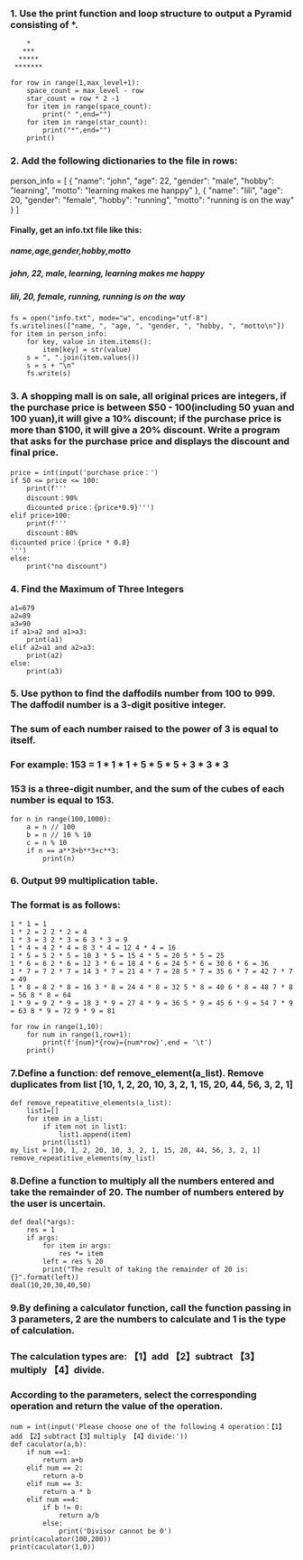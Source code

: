 ### 1. Use the print function and loop structure to output a Pyramid consisting of *.
```
    *
   ***
  *****
 *******
```
```
for row in range(1,max_level+1):
    space_count = max_level - row
    star_count = row * 2 -1
    for item in range(space_count):
        print(" ",end="")
    for item in range(star_count):
        print("*",end="")
    print()
```
### 2. Add the following dictionaries to the file in rows:

person_info = [
    {
        "name": "john",
        "age": 22,
        "gender": "male",
        "hobby": "learning",
        "motto": "learning makes me hanppy"
    },
    {
        "name": "lili",
        "age": 20,
        "gender": "female",
        "hobby": "running",
        "motto": "running is on the way"
    }
]

#### Finally, get an info.txt file like this:
##### name,age,gender,hobby,motto
##### john, 22, male, learning, learning makes me happy
##### lili, 20, female, running, running is on the way

```
fs = open("info.txt", mode="w", encoding="utf-8")
fs.writelines(["name, ", "age, ", "gender, ", "hobby, ", "motto\n"])
for item in person_info:
    for key, value in item.items():
        item[key] = str(value)
    s = ", ".join(item.values())
    s = s + "\n"
    fs.write(s)

```

### 3. A shopping mall is on sale, all original prices are integers, if the purchase price is between $50 - 100(including 50 yuan and 100 yuan),it will give a 10% discount; if the purchase price is more than $100, it will give a 20% discount. Write a program that asks for the purchase price and displays the discount and final price.
```
price = int(input('purchase price：')
if 50 <= price <= 100:
    print(f'''
    discount：90%
    dicounted price：{price*0.9}''')
elif price>100:
    print(f'''
    discount：80%
dicounted price：{price * 0.8}
''')
else:
    print("no discount")
```
### 4. Find the Maximum of Three Integers
```
a1=679
a2=89
a3=90
if a1>a2 and a1>a3:
    print(a1)
elif a2>a1 and a2>a3:
    print(a2)
else:
    print(a3)
```
### 5. Use python to find the daffodils number from 100 to 999. The daffodil number is a 3-digit positive integer.
### The sum of each number raised to the power of 3 is equal to itself.
### For example: 153 = 1 * 1 * 1 + 5 * 5 * 5 + 3 * 3 * 3
### 153 is a three-digit number, and the sum of the cubes of each number is equal to 153.
```
for n in range(100,1000):
    a = n // 100
    b = n // 10 % 10
    c = n % 10
    if n == a**3+b**3+c**3:
        print(n)
```
### 6. Output 99 multiplication table.
### The format is as follows:
```
1 * 1 = 1
1 * 2 = 2 2 * 2 = 4
1 * 3 = 3 2 * 3 = 6 3 * 3 = 9
1 * 4 = 4 2 * 4 = 8 3 * 4 = 12 4 * 4 = 16
1 * 5 = 5 2 * 5 = 10 3 * 5 = 15 4 * 5 = 20 5 * 5 = 25
1 * 6 = 6 2 * 6 = 12 3 * 6 = 18 4 * 6 = 24 5 * 6 = 30 6 * 6 = 36
1 * 7 = 7 2 * 7 = 14 3 * 7 = 21 4 * 7 = 28 5 * 7 = 35 6 * 7 = 42 7 * 7 = 49
1 * 8 = 8 2 * 8 = 16 3 * 8 = 24 4 * 8 = 32 5 * 8 = 40 6 * 8 = 48 7 * 8 = 56 8 * 8 = 64
1 * 9 = 9 2 * 9 = 18 3 * 9 = 27 4 * 9 = 36 5 * 9 = 45 6 * 9 = 54 7 * 9 = 63 8 * 9 = 72 9 * 9 = 81
```
```
for row in range(1,10):
    for num in range(1,row+1):
        print(f'{num}*{row}={num*row}',end = '\t')
    print()

```
### 7.Define a function: def remove_element(a_list). Remove duplicates from list [10, 1, 2, 20, 10, 3, 2, 1, 15, 20, 44, 56, 3, 2, 1]
```
def remove_repeatitive_elements(a_list):
    list1=[]
    for item in a_list:
        if item not in list1:
            list1.append(item)
        print(list1)
my_list = [10, 1, 2, 20, 10, 3, 2, 1, 15, 20, 44, 56, 3, 2, 1]
remove_repeatitive_elements(my_list)
```
### 8.Define a function to multiply all the numbers entered and take the remainder of 20. The number of numbers entered by the user is uncertain.
```
def deal(*args):
    res = 1
    if args:
        for item in args:
            res *= item
        left = res % 20
        print("The result of taking the remainder of 20 is: {}".format(left))
deal(10,20,30,40,50)
```
### 9.By defining a calculator function, call the function passing in 3 parameters, 2 are the numbers to calculate and 1 is the type of calculation.
### The calculation types are: 【1】add 【2】subtract 【3】multiply 【4】divide.
### According to the parameters, select the corresponding operation and return the value of the operation.
```
num = int(input('Please choose one of the following 4 operation：【1】add 【2】subtract【3】multiply 【4】divide:'))
def caculator(a,b):
    if num ==1:
        return a+b
    elif num == 2:
        return a-b
    elif num == 3:
        return a * b
    elif num ==4:
        if b != 0:
            return a/b
        else:
            print('Divisor cannot be 0')
print(caculator(100,200))
print(caculator(1,0))
```
